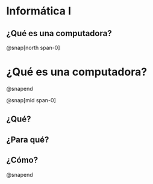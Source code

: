 # Informática I
¿Qué es una computadora?
---
@snap[north span-0]
# ¿Qué es una computadora?
@snapend

@snap[mid span-0]
## ¿Qué?
## ¿Para qué?
## ¿Cómo?
@snapend